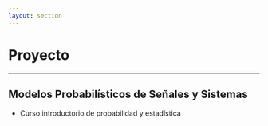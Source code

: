 ```yaml
---
layout: section
---
```


# Proyecto

---

## Modelos Probabilísticos de Señales y Sistemas

- Curso introductorio de probabilidad y estadística